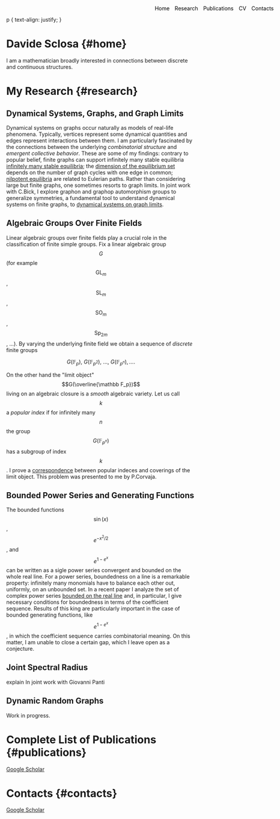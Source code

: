 <style>
.menu {
    position: absolute;
    top: 20px;
    right: 20px;
    list-style-type: none;
    margin: 0;
    padding: 0;
}

.menu li {
    display: inline;
    margin-left: 10px;
}

.menu li:first-child {
    margin-left: 0;
}

</style>

<ul class="menu">
    <li><a href="#home" style="text-decoration: none; color: black;">Home</a></li>
    <li><a href="#research" style="text-decoration: none; color: black;">Research</a></li>
    <li><a href="#publications" style="text-decoration: none; color: black;">Publications</a></li>
    <li><a href="#cv" style="text-decoration: none; color: black;">CV</a></li>
    <li><a href="#contacts" style="text-decoration: none; color: black;">Contacts</a></li>
</ul>

</style>
p {
    text-align: justify;
}
</style>

# Davide Sclosa {#home}
I am a mathematician broadly interested in connections between discrete and continuous structures.

# My Research {#research}

## Dynamical Systems, Graphs, and Graph Limits
Dynamical systems on graphs occur naturally as models of real-life phenomena. Typically, vertices represent some dynamical quantities and edges represent interactions between them.
I am particularly fascinated by the connections between the underlying *combinatorial structure* and *emergent collective behavior*. These are some of my findings: contrary to popular belief, finite graphs can support infinitely many stable equilibria [infinitely many stable equilibria](https://epubs.siam.org/doi/10.1137/23M155400X); the [dimension of the equilibrium set](https://arxiv.org/abs/2308.08311) depends on the number of graph cycles with one edge in common; [nilpotent equilibria](https://arxiv.org/pdf/2112.12034)
are related to Eulerian paths. Rather than considering large but finite graphs, one sometimes resorts to graph limits. In joint work with C.Bick, I explore graphon and graphop automorphism groups to generalize symmetries, a fundamental tool to understand dynamical systems on finite graphs,
to [dynamical systems on graph limits](https://link.springer.com/article/10.1007/s10884-023-10334-7).

## Algebraic Groups Over Finite Fields
Linear algebraic groups over finite fields play a crucial role in the classification of finite simple groups.
Fix a linear algebraic group $$G$$ (for example $$\mathrm{GL}_m$$, $$\mathrm{SL}_m$$, $$\mathrm{SO}_m$$, $$\mathrm{Sp}_{2m}$$, ...).
By varying the underlying finite field we obtain a sequence of *discrete* finite groups

$$
	G(\mathbb F_p),\ G(\mathbb F_{p^2}),\ \ldots,\ G(\mathbb F_{p^n}), \ldots .
$$

On the other hand the "limit object" $$G(\overline{\mathbb F_p})$$ living on an algebraic closure is a *smooth* algebraic variety.
Let us call $$k$$ a *popular index* if for infinitely many $$n$$ the group $$G(\mathbb F_{p^n})$$ has a subgroup of index $$k$$.
I prove a [correspondence](https://www.degruyter.com/document/doi/10.1515/jgth-2022-0110/html?lang=en) between popular indeces and coverings of the limit object.
This problem was presented to me by P.Corvaja.

## Bounded Power Series and Generating Functions

The bounded functions $$\sin(x)$$, $$e^{-x^2/2}$$, and $$e^{1-e^x}$$ can be written as a sigle power series convergent and bounded on the whole real line.
For a power series, boundedness on a line is a remarkable property: infinitely many monomials have to balance each other out, uniformly, on an unbounded set. In a recent paper
I analyze the set of complex power series [bounded on the real line](https://www.sciencedirect.com/science/article/pii/S0022247X24003706) and, in particular,
I give necessary conditions for boundedness in terms of the coefficient sequence. Results of this king are particularly important in the case of bounded generating functions, like $$e^{1-e^x}$$, in which the coefficient sequence carries combinatorial meaning. On this matter, I am unable to close a certain gap, which I leave open as a conjecture.

## Joint Spectral Radius
explain
In joint work with Giovanni Panti

## Dynamic Random Graphs
Work in progress.


# Complete List of Publications {#publications}
[Google Scholar](https://scholar.google.com/citations?user=B392PEAAAAAJ)


# Contacts {#contacts}
[Google Scholar](https://scholar.google.com/citations?user=B392PEAAAAAJ)




<script
  src="https://cdn.mathjax.org/mathjax/latest/MathJax.js?config=TeX-AMS-MML_HTMLorMML"
  type="text/javascript">
</script>





